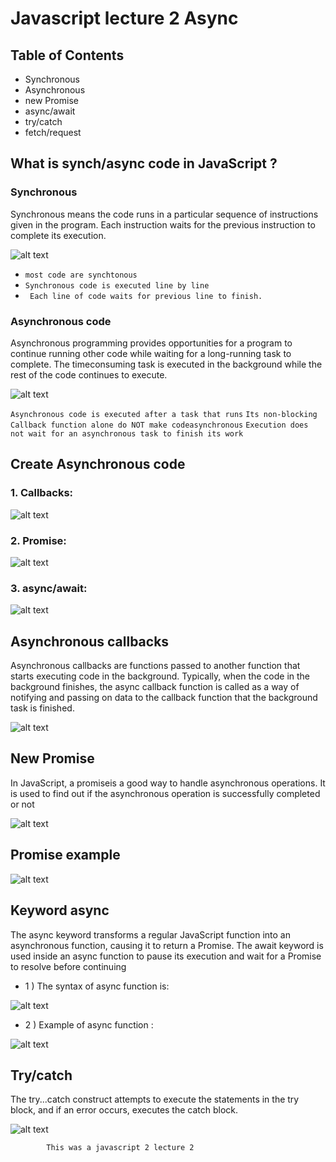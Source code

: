 # Javascript lecture 2 Async

## Table of Contents

+ Synchronous
+ Asynchronous
+ new Promise
+ async/await
+ try/catch
+ fetch/request

## What is synch/async code in JavaScript ?

### Synchronous

Synchronous means the code runs in a particular sequence of instructions given
in the program. Each instruction waits for the previous instruction to complete
its execution.

![alt text](image.png)

+ `most code are synchtonous`
+ `Synchronous code is executed line by line`
+ ` Each line of code waits for previous line to finish.`

### Asynchronous code

Asynchronous programming provides opportunities for a program to continue
running other code while waiting for a long-running task to complete. The timeconsuming task is executed in the background while the rest of the code continues to
execute.

![alt text](image-1.png)

`Asynchronous code is executed after a task that runs`
`Its non-blocking`
`Callback function alone do NOT make codeasynchronous`
`Execution does not wait for an asynchronous task
to finish its work `

## Create Asynchronous code

### 1. Callbacks: 

![alt text](image-2.png)

### 2. Promise:

![alt text](image-3.png)

### 3. async/await:

![alt text](image-4.png)


## Asynchronous callbacks

Asynchronous callbacks are functions passed to another function that starts executing
code in the background. Typically, when the code in the background finishes, the async
callback function is called as a way of notifying and passing on data to the callback
function that the background task is finished.

![alt text](image-5.png)

## New Promise

In JavaScript, a promiseis a good way to handle asynchronous operations. It
is used to find out if the asynchronous operation is successfully completed or
not

![alt text](image-6.png)

## Promise example

![alt text](image-7.png)

## Keyword async

The async keyword transforms a regular JavaScript function into an
asynchronous function, causing it to return a Promise. The await keyword is
used inside an async function to pause its execution and wait for a Promise to
resolve before continuing
 
+ 1 ) The syntax of async function is:

![alt text](image-8.png)

+ 2 ) Example of async function :

![alt text](image-9.png)

## Try/catch

The try...catch construct attempts to execute the statements in the try
block, and if an error occurs, executes the catch block.

![alt text](image-10.png)

            This was a javascript 2 lecture 2
